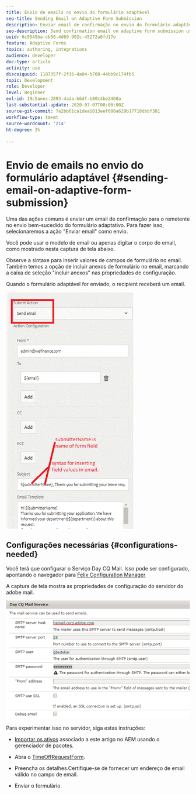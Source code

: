 ```yaml
---
title: Envio de emails no envio do formulário adaptável
seo-title: Sending Email on Adaptive Form Submission
description: Enviar email de confirmação no envio do formulário adaptável usando o componente enviar email
seo-description: Send confirmation email on adaptive form submission using the send email component
uuid: 6c9549ba-cb56-4d69-902c-45272a8fd17e
feature: Adaptive Forms
topics: authoring, integrations
audience: developer
doc-type: article
activity: use
discoiquuid: 1187357f-2f36-4a04-b708-44bb9c174fb5
topic: Development
role: Developer
level: Beginner
exl-id: 19c5aeec-2893-4ada-b6df-b80c4be2468a
last-substantial-update: 2020-07-07T00:00:00Z
source-git-commit: 7a2bb61ca1dea1013eef088a629b17718dbbf381
workflow-type: tm+mt
source-wordcount: '214'
ht-degree: 3%

---
```


# Envio de emails no envio do formulário adaptável {#sending-email-on-adaptive-form-submission}

Uma das ações comuns é enviar um email de confirmação para o remetente no envio bem-sucedido do formulário adaptativo. Para fazer isso, selecionaremos a ação &quot;Enviar email&quot; como envio.

Você pode usar o modelo de email ou apenas digitar o corpo do email, como mostrado nesta captura de tela abaixo.

Observe a sintaxe para inserir valores de campos de formulário no email. Também temos a opção de incluir anexos de formulário no email, marcando a caixa de seleção &quot;incluir anexos&quot; nas propriedades de configuração.

Quando o formulário adaptável for enviado, o recipient receberá um email.

![SendEmail](assets/sendemailaction.gif)

## Configurações necessárias {#configurations-needed}

Você terá que configurar o Serviço Day CQ Mail. Isso pode ser configurado, apontando o navegador para [Felix Configuration Manager](http://localhost:4502/system/console/configMgr)

A captura de tela mostra as propriedades de configuração do servidor do adobe mail.

![mailservice](assets/mailservice.png)

Para experimentar isso no servidor, siga estas instruções:

* [Importar os ativos](assets/timeoffrequest.zip) associado a este artigo no AEM usando o gerenciador de pacotes.

* Abra o [TimeOffRequestForm](http://localhost:4502/content/dam/formsanddocuments/helpx/timeoffrequestform/jcr:content?wcmmode=disabled).

* Preencha os detalhes.Certifique-se de fornecer um endereço de email válido no campo de email.

* Enviar o formulário.
